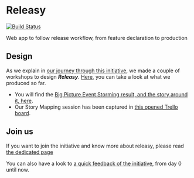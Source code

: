 # Releasy

[![Build Status](https://travis-ci.org/design-all-the-things/releasy.png)](https://travis-ci.org/design-all-the-things/releasy)

Web app to follow release workflow, from feature declaration to production

## Design

As we explain in [our journey through this initiative](our-experiments.md), we made a couple of workshops to design _**Releasy**_. [Here](design/index.md), you can take a look at what we produced so far.

- You will find the [Big Picture Event Storming result, and the story around it, here](design/event-storming/big-picture.md).
- Our Story Mapping session has been captured in [this opened Trello board](https://trello.com/b/ZotT81x6/story-map).

## Join us

If you want to join the initiative and know more about releasy, please read [the dedicated page](join-us.md)

You can also have a look to [a quick feedback of the initiative](our-experiments.md), from day 0 until now.